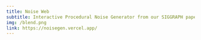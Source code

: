 ```yaml
---
title: Noise Web
subtitle: Interactive Procedural Noise Generator from our SIGGRAPH paper. Built with Typescript, React and served on top of Modal GPUs.
img: /blend.png
link: https://noisegen.vercel.app/
---
```

